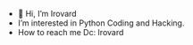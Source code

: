 - 👋 Hi, I’m Irovard
- I’m interested in Python Coding and Hacking.
-  How to reach me Dc: Irovard

<!---
Irovard/Irovard is a ✨ special ✨ repository because its `README.md` (this file) appears on your GitHub profile.
You can click the Preview link to take a look at your changes.
--->
